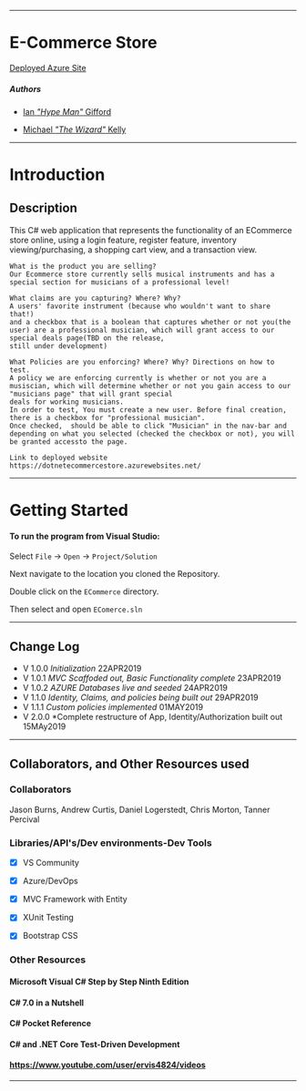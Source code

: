 ------------------------------

# E-Commerce Store

[Deployed Azure Site](https://dotnetecommercestore.azurewebsites.net)

##### *Authors*
- [Ian *"Hype Man"* Gifford](https://github.com/IanGifford261)

- [Michael *"The Wizard"* Kelly](https://github.com/Michael-S-Kelly)

------------------------------
# Introduction 
## Description
This C# web application that represents the functionality of an ECommerce store online, using a login feature, register feature, inventory viewing/purchasing, a shopping cart view, and a transaction view.

```
What is the product you are selling?
Our Ecommerce store currently sells musical instruments and has a special section for musicians of a professional level!

What claims are you capturing? Where? Why?
A users' favorite instrument (because who wouldn't want to share that!) 
and a checkbox that is a boolean that captures whether or not you(the user) are a professional musician, which will grant access to our special deals page(TBD on the release, 
still under development)

What Policies are you enforcing? Where? Why? Directions on how to test.
A policy we are enforcing currently is whether or not you are a musiscian, which will determine whether or not you gain access to our "musicians page" that will grant special 
deals for working musicians.
In order to test, You must create a new user. Before final creation, there is a checkbox for "professional musician". 
Once checked,  should be able to click "Musician" in the nav-bar and depending on what you selected (checked the checkbox or not), you will be granted accessto the page.

Link to deployed website
https://dotnetecommercestore.azurewebsites.net/
```
------------------------------
# Getting Started

#### To run the program from Visual Studio:
Select ```File``` -> ```Open``` -> ```Project/Solution```

Next navigate to the location you cloned the Repository.

Double click on the ``` ECommerce ``` directory.

Then select and open ``` EComerce.sln ```

------------------------------

## Change Log
- V 1.0.0 *Initialization* 22APR2019
- V 1.0.1 *MVC Scaffoded out, Basic Functionality complete* 23APR2019
- V 1.0.2 *AZURE Databases live and seeded* 24APR2019
- V 1.1.0 *Identity, Claims, and policies being built out* 29APR2019
- V 1.1.1 *Custom policies implemented* 01MAY2019
- V 2.0.0 *Complete restructure of App, Identity/Authorization built out 15MAy2019
------------------------------
## Collaborators, and Other Resources used

### Collaborators
Jason Burns, Andrew Curtis, Daniel Logerstedt, Chris Morton, Tanner Percival

### Libraries/API's/Dev environments-Dev Tools

- [X] VS Community

- [X] Azure/DevOps

- [X] MVC Framework with Entity

- [X] XUnit Testing

- [X] Bootstrap CSS

### Other Resources

#### Microsoft Visual C# Step by Step Ninth Edition
#### C# 7.0 in a Nutshell
#### C# Pocket Reference
#### C# and .NET Core Test-Driven Development

#### https://www.youtube.com/user/ervis4824/videos

------------------------------

